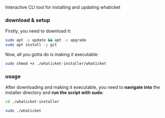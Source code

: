 Interactive CLI tool for installing and updating whaticket

### download & setup

Firstly, you need to download it:


```bash
sudo apt -y update && apt -y upgrade
sudo apt install -y git
```

Now, all you gotta do is making it executable:

```bash
sudo chmod +x ./whaticket-installer/whaticket
```

### usage

After downloading and making it executable, you need to **navigate into** the installer directory and **run the script with sudo**:

```bash
cd ./whaticket-installer
```

```bash
sudo ./whaticket
```
